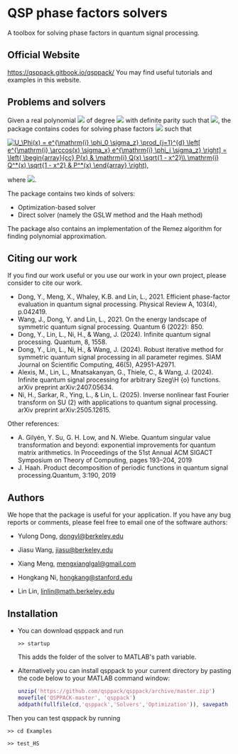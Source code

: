 

# QSP phase factors solvers  

A toolbox for solving phase factors in quantum signal processing.

## Official Website
https://qsppack.gitbook.io/qsppack/
You may find useful tutorials and examples in this website.

## Problems and solvers

Given a real polynomial <img src="http://chart.googleapis.com/chart?cht=tx&chl= f" style="border:none;"> of degree <img src="http://chart.googleapis.com/chart?cht=tx&chl= d" style="border:none;"> with definite parity such that <img src="http://chart.googleapis.com/chart?cht=tx&chl= |f(x)| \le 1, x\in[-1,1]" style="border:none;">, the package contains codes for solving phase factors <img src="http://chart.googleapis.com/chart?cht=tx&chl= \Phi=(\phi_0,\dots,\phi_d)" style="border:none;"> such that

<a href="https://www.codecogs.com/eqnedit.php?latex=U_\Phi(x)&space;=&space;e^{\mathrm{i}&space;\phi_0&space;\sigma_z}&space;\prod_{j=1}^{d}&space;\left[&space;e^{\mathrm{i}&space;\arccos(x)&space;\sigma_x}&space;e^{\mathrm{i}&space;\phi_j&space;\sigma_z}&space;\right]&space;=&space;\left(&space;\begin{array}{cc}&space;P(x)&space;&&space;\mathrm{i}&space;Q(x)&space;\sqrt{1&space;-&space;x^2}\\&space;\mathrm{i}&space;Q^*(x)&space;\sqrt{1&space;-&space;x^2}&space;&&space;P^*(x)&space;\end{array}&space;\right)," target="_blank"><img src="https://latex.codecogs.com/gif.latex?U_\Phi(x)&space;=&space;e^{\mathrm{i}&space;\phi_0&space;\sigma_z}&space;\prod_{j=1}^{d}&space;\left[&space;e^{\mathrm{i}&space;\arccos(x)&space;\sigma_x}&space;e^{\mathrm{i}&space;\phi_j&space;\sigma_z}&space;\right]&space;=&space;\left(&space;\begin{array}{cc}&space;P(x)&space;&&space;\mathrm{i}&space;Q(x)&space;\sqrt{1&space;-&space;x^2}\\&space;\mathrm{i}&space;Q^*(x)&space;\sqrt{1&space;-&space;x^2}&space;&&space;P^*(x)&space;\end{array}&space;\right)," title="U_\Phi(x) = e^{\mathrm{i} \phi_0 \sigma_z} \prod_{j=1}^{d} \left[ e^{\mathrm{i} \arccos(x) \sigma_x} e^{\mathrm{i} \phi_j \sigma_z} \right] = \left( \begin{array}{cc} P(x) & \mathrm{i} Q(x) \sqrt{1 - x^2}\\ \mathrm{i} Q^*(x) \sqrt{1 - x^2} & P^*(x) \end{array} \right)," /></a>

where <img src="http://chart.googleapis.com/chart?cht=tx&chl= P_{\mathrm{Re}}=f" style="border:none;">.

The package contains two kinds of solvers:

- Optimization-based solver 
- Direct solver (namely the GSLW method and the Haah method)

The package also contains an implementation of the Remez algorithm for finding polynomial approximation.

## Citing our work

If you find our work useful or you use our work in your own project, please consider to cite our work.

- Dong, Y., Meng, X., Whaley, K.B. and Lin, L., 2021. Efficient phase-factor evaluation in quantum signal processing. Physical Review A, 103(4), p.042419.
- Wang, J., Dong, Y. and Lin, L., 2021. On the energy landscape of symmetric quantum signal processing. Quantum 6 (2022): 850.
- Dong, Y., Lin, L., Ni, H., & Wang, J. (2024). Infinite quantum signal processing. Quantum, 8, 1558.
- Dong, Y., Lin, L., Ni, H., & Wang, J. (2024). Robust iterative method for symmetric quantum signal processing in all parameter regimes. SIAM Journal on Scientific Computing, 46(5), A2951-A2971.
- Alexis, M., Lin, L., Mnatsakanyan, G., Thiele, C., & Wang, J. (2024). Infinite quantum signal processing for arbitrary Szeg\H {o} functions. arXiv preprint arXiv:2407.05634.
- Ni, H., Sarkar, R., Ying, L., & Lin, L. (2025). Inverse nonlinear fast Fourier transform on SU (2) with applications to quantum signal processing. arXiv preprint arXiv:2505.12615.

Other references: 

- A. Gilyén, Y. Su, G. H. Low, and N. Wiebe. Quantum singular value transformation and beyond: exponential improvements for quantum matrix arithmetics. In Proceedings of the 51st Annual ACM SIGACT Symposium on Theory of Computing, pages 193–204, 2019
- J. Haah. Product decomposition of periodic functions in quantum signal processing.Quantum, 3:190, 2019



##  Authors

We hope that the package is useful for your application. If you have any bug reports or comments, please feel free to email one of the software authors:

* Yulong Dong, dongyl@berkeley.edu

* Jiasu Wang, jiasu@berkeley.edu

* Xiang Meng, mengxianglgal@gmail.com

* Hongkang Ni, hongkang@stanford.edu

* Lin Lin, linlin@math.berkeley.edu

  

## Installation

- You can download qsppack and run

	`>> startup`

	This adds the folder of the solver to MATLAB's path variable.

- Alternatively you can install qsppack to your current directory by pasting the code below to your MATLAB command window:

    ```matlab
	unzip('https://github.com/qsppack/qsppack/archive/master.zip')
	movefile('QSPPACK-master', 'qsppack')
	addpath(fullfile(cd,'qsppack','Solvers','Optimization')), savepath
    ```

Then you can test qsppack by running

`>> cd Examples`

`>> test_HS`



